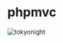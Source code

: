 # phpmvc




  ![tokyonight][tokyonight_repo] 
  
[tokyonight]: https://github-readme-stats.vercel.app/api?username=nastanford&show_icons=true&hide=contribs,prs&cache_seconds=86400&theme=tokyonight
[tokyonight_repo]: https://github-readme-stats.vercel.app/api/pin/?username=nastanford&repo=phpmvc&cache_seconds=86400&theme=tokyonight



